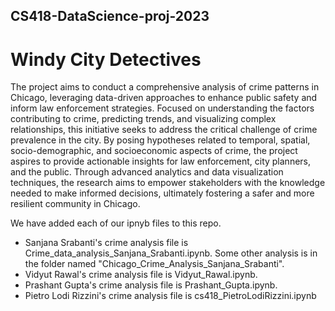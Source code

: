 ## CS418-DataScience-proj-2023

# Windy City Detectives

The project aims to conduct a comprehensive analysis of crime patterns in Chicago, leveraging data-driven approaches to enhance public safety and inform law enforcement strategies. Focused on understanding the factors contributing to crime, predicting trends, and visualizing complex relationships, this initiative seeks to address the critical challenge of crime prevalence in the city. By posing hypotheses related to temporal, spatial, socio-demographic, and socioeconomic aspects of crime, the project aspires to provide actionable insights for law enforcement, city planners, and the public. Through advanced analytics and data visualization techniques, the research aims to empower stakeholders with the knowledge needed to make informed decisions, ultimately fostering a safer and more resilient community in Chicago.

We have added each of our ipnyb files to this repo.
- Sanjana Srabanti's crime analysis file is Crime_data_analysis_Sanjana_Srabanti.ipynb. Some other analysis is in the folder named "Chicago_Crime_Analysis_Sanjana_Srabanti".
- Vidyut Rawal's crime analysis file is Vidyut_Rawal.ipynb.
- Prashant Gupta's crime analysis file is Prashant_Gupta.ipynb.
- Pietro Lodi Rizzini's crime analysis file is cs418_PietroLodiRizzini.ipynb
